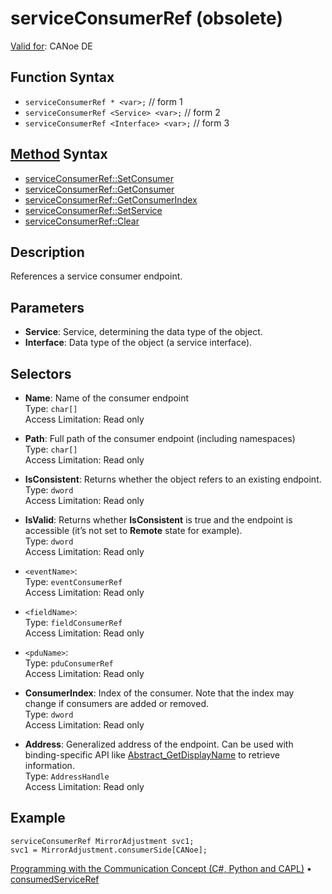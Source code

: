# serviceConsumerRef (obsolete)

[Valid for](../../../Shared/FeatureAvailability.md):  CANoe DE

## Function Syntax

- `serviceConsumerRef * <var>;` // form 1
- `serviceConsumerRef <Service> <var>;` // form 2
- `serviceConsumerRef <Interface> <var>;` // form 3

## [Method](../../../Shared/CAPL/General/ClassesAndObjects.md) Syntax

- [serviceConsumerRef::SetConsumer](../Methods/CAPLfunctionSetConsumer.md)
- [serviceConsumerRef::GetConsumer](../Methods/CAPLfunctionGetConsumer.md)
- [serviceConsumerRef::GetConsumerIndex](../Methods/CAPLfunctionGetConsumerIndex.md)
- [serviceConsumerRef::SetService](../Methods/CAPLfunctionSetService.md)
- [serviceConsumerRef::Clear](../Methods/CAPLfunctionClear.md)

## Description

References a service consumer endpoint.

## Parameters

- **Service**: Service, determining the data type of the object.
- **Interface**: Data type of the object (a service interface).

## Selectors

- **Name**: Name of the consumer endpoint  
  Type: `char[]`  
  Access Limitation: Read only

- **Path**: Full path of the consumer endpoint (including namespaces)  
  Type: `char[]`  
  Access Limitation: Read only

- **IsConsistent**: Returns whether the object refers to an existing endpoint.  
  Type: `dword`  
  Access Limitation: Read only

- **IsValid**: Returns whether **IsConsistent** is true and the endpoint is accessible (it’s not set to **Remote** state for example).  
  Type: `dword`  
  Access Limitation: Read only

- `<eventName>`:  
  Type: `eventConsumerRef`  
  Access Limitation: Read only

- `<fieldName>`:  
  Type: `fieldConsumerRef`  
  Access Limitation: Read only

- `<pduName>`:  
  Type: `pduConsumerRef`  
  Access Limitation: Read only

- **ConsumerIndex**: Index of the consumer. Note that the index may change if consumers are added or removed.  
  Type: `dword`  
  Access Limitation: Read only

- **Address**: Generalized address of the endpoint. Can be used with binding-specific API like [Abstract_GetDisplayName](../Functions/CAPLfunctionAbstractGetDisplayName.md) to retrieve information.  
  Type: `AddressHandle`  
  Access Limitation: Read only

## Example

```plaintext
serviceConsumerRef MirrorAdjustment svc1;
svc1 = MirrorAdjustment.consumerSide[CANoe];
```

[Programming with the Communication Concept (C#, Python and CAPL)](../../../CANoeCANalyzer/CommunicationConcept/Programming/CCP.md) • [consumedServiceRef](CAPLfunctionConsumedServiceRef.md)
